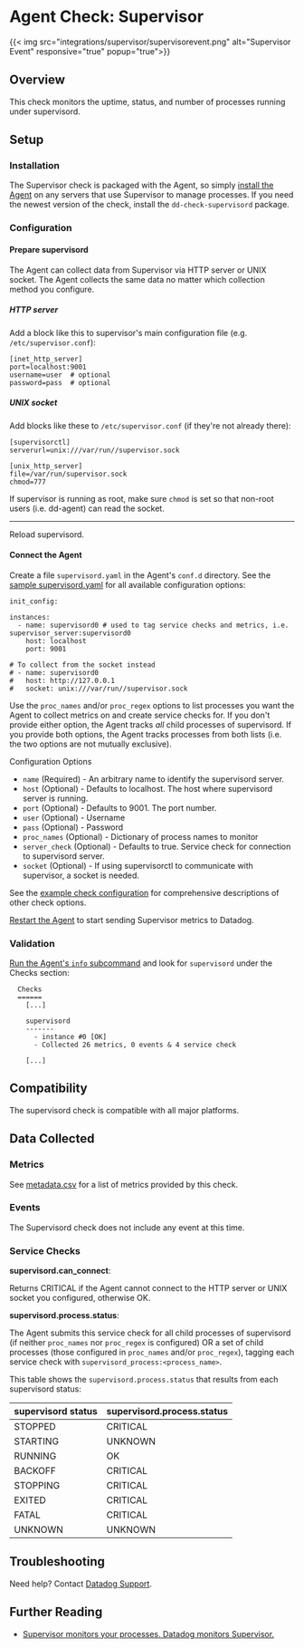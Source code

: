 # Agent Check: Supervisor
{{< img src="integrations/supervisor/supervisorevent.png" alt="Supervisor Event" responsive="true" popup="true">}}
## Overview

This check monitors the uptime, status, and number of processes running under supervisord.

## Setup
### Installation

The Supervisor check is packaged with the Agent, so simply [install the Agent](https://app.datadoghq.com/account/settings#agent) on any servers that use Supervisor to manage processes. If you need the newest version of the check, install the `dd-check-supervisord` package.

### Configuration
#### Prepare supervisord

The Agent can collect data from Supervisor via HTTP server or UNIX socket. The Agent collects the same data no matter which collection method you configure.
##### HTTP server

Add a block like this to supervisor's main configuration file (e.g. `/etc/supervisor.conf`):

```
[inet_http_server]
port=localhost:9001
username=user  # optional
password=pass  # optional
```

##### UNIX socket 

Add blocks like these to `/etc/supervisor.conf` (if they're not already there):

```
[supervisorctl]
serverurl=unix:///var/run//supervisor.sock

[unix_http_server]
file=/var/run/supervisor.sock
chmod=777
```

If supervisor is running as root, make sure `chmod` is set so that non-root users (i.e. dd-agent) can read the socket.

---

Reload supervisord.

#### Connect the Agent

Create a file `supervisord.yaml` in the Agent's `conf.d` directory. See the [sample supervisord.yaml](https://github.com/DataDog/integrations-core/blob/master/supervisord/conf.yaml.example) for all available configuration options:

```
init_config:

instances:
  - name: supervisord0 # used to tag service checks and metrics, i.e. supervisor_server:supervisord0
    host: localhost  
    port: 9001

# To collect from the socket instead
# - name: supervisord0
#   host: http://127.0.0.1 
#   socket: unix:///var/run//supervisor.sock
```

Use the `proc_names` and/or `proc_regex` options to list processes you want the Agent to collect metrics on and create service checks for. If you don't provide either option, the Agent tracks _all_ child processes of supervisord. If you provide both options, the Agent tracks processes from both lists (i.e. the two options are not mutually exclusive).

Configuration Options

* `name` (Required) - An arbitrary name to identify the supervisord server.
* `host` (Optional) - Defaults to localhost. The host where supervisord server is running.
* `port` (Optional) - Defaults to 9001. The port number.
* `user` (Optional) - Username
* `pass` (Optional) - Password
* `proc_names` (Optional) - Dictionary of process names to monitor
* `server_check` (Optional) - Defaults to true. Service check for connection to supervisord server.
* `socket` (Optional) - If using supervisorctl to communicate with supervisor, a socket is needed.

See the [example check configuration](https://github.com/DataDog/integrations-core/blob/master/supervisord/conf.yaml.example) for comprehensive descriptions of other check options.

[Restart the Agent](https://docs.datadoghq.com/agent/faq/start-stop-restart-the-datadog-agent) to start sending Supervisor metrics to Datadog.

### Validation

[Run the Agent's `info` subcommand](https://docs.datadoghq.com/agent/faq/agent-status-and-information/) and look for `supervisord` under the Checks section:

```
  Checks
  ======
    [...]

    supervisord
    -------
      - instance #0 [OK]
      - Collected 26 metrics, 0 events & 4 service check

    [...]
```

## Compatibility

The supervisord check is compatible with all major platforms.

## Data Collected
### Metrics

See [metadata.csv](https://github.com/DataDog/integrations-core/blob/master/supervisord/metadata.csv) for a list of metrics provided by this check.

### Events
The Supervisord check does not include any event at this time.

### Service Checks

**supervisord.can_connect**:

Returns CRITICAL if the Agent cannot connect to the HTTP server or UNIX socket you configured, otherwise OK.

**supervisord.process.status**:

The Agent submits this service check for all child processes of supervisord (if neither `proc_names` nor `proc_regex` is configured) OR a set of child processes (those configured in `proc_names` and/or `proc_regex`), tagging each service check with `supervisord_process:<process_name>`.

This table shows the `supervisord.process.status` that results from each supervisord status:

|supervisord status|supervisord.process.status|
|---|---|
|STOPPED|CRITICAL|
|STARTING|UNKNOWN|
|RUNNING|OK|
|BACKOFF|CRITICAL|
|STOPPING|CRITICAL|
|EXITED|CRITICAL|
|FATAL|CRITICAL|
|UNKNOWN|UNKNOWN|

## Troubleshooting
Need help? Contact [Datadog Support](http://docs.datadoghq.com/help/).

## Further Reading

* [Supervisor monitors your processes. Datadog monitors Supervisor.](https://www.datadoghq.com/blog/supervisor-monitors-your-processes-datadog-monitors-supervisor/)
